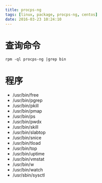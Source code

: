 ```yaml
---
title: procps-ng
tags: [linux, package, procps-ng, centos]
date: 2016-03-23 10:24:10
---
```


# 查询命令

    rpm -ql procps-ng |grep bin

# 程序

-   /usr/bin/free
-   /usr/bin/pgrep
-   /usr/bin/pkill
-   /usr/bin/pmap
-   /usr/bin/ps
-   /usr/bin/pwdx
-   /usr/bin/skill
-   /usr/bin/slabtop
-   /usr/bin/snice
-   /usr/bin/tload
-   /usr/bin/top
-   /usr/bin/uptime
-   /usr/bin/vmstat
-   /usr/bin/w
-   /usr/bin/watch
-   /usr/sbin/sysctl
